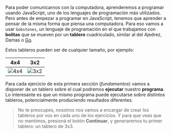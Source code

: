 Para poder comunicarnos con la computadora, aprenderemos a programar usando JavaScript, uno de los lenguajes de programación más utilizados. Pero antes de empezar a programar en JavaScript, tenemos que aprender a pensar de la misma forma que piensa una computadora. Para eso vamos a usar `Gobstones`, un lenguaje de programación en el que trabajamos con **bolitas** que se mueven por un **tablero** cuadriculado, similar al del Ajedrez, Damas o [Go](http://es.wikipedia.org/wiki/Go).

Estos tableros pueden ser de cualquier tamaño, por ejemplo: 

| 4x4 | 3x2 |
|:---:|:---:|
|![4x4](https://raw.githubusercontent.com/sagrado-corazon-alcal/mumuki-fundamentos-gobstones-guia-1-primeros-programas/master/4x4.png)|![3x2](https://raw.githubusercontent.com/sagrado-corazon-alcal/mumuki-fundamentos-gobstones-guia-1-primeros-programas/master/3x2.png)|

Para cada ejercicio de esta primera sección (*fundamentos*) vamos a disponer de un tablero sobre el cual podremos **ejecutar** nuestro **programa**. Lo interesante es que un mismo programa puede ejecutarse sobre distintos tableros, potencialmente produciendo resultados diferentes.

> No te preocupes, nosotros nos vamos a encargar de crear los tableros por vos en cada uno de los ejercicios. Y para que veas que no mentimos, presioná el botón **Continuar**, y generaremos tu primer tablero: un tablero de 3x3.

